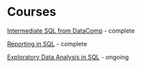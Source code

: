 # Courses

[Intermediate SQL from DataComp](https://learn.datacamp.com/courses/intermediate-sql) - complete

[Reporting in SQL](https://learn.datacamp.com/courses/reporting-in-sql) - complete

[Exploratory Data Analysis in SQL](https://learn.datacamp.com/courses/exploratory-data-analysis-in-sql) - ongoing
